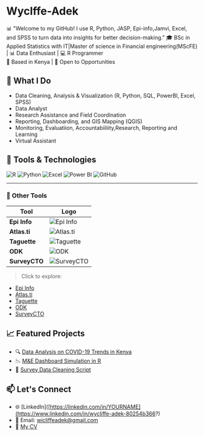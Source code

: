 # Wyclffe-Adek
📊 "Welcome to my GitHub! I use R, Python, JASP, Epi-info,Jamvi, Excel, and SPSS to turn data into insights for better decision-making."
🎓 BSc in Applied Statistics with IT|Master of science in Financial engineering(MScFE) | 📊 Data Enthusiast | 💻 R Programmer  
📍 Based in Kenya | 💼 Open to Opportunities  

## 🚀 What I Do
- Data Cleaning, Analysis & Visualization (R, Python, SQL, PowerBI, Excel, SPSS)
- Data Analyst                 
- Research Assistance and Field Coordination
- Reporting, Dashboarding, and GIS Mapping (QGIS)
- Monitoring, Evaluatiion, Accountabiiliity,Research, Reporting and Learning
- Virtual Assistant 

## 🧰 Tools & Technologies

<!-- Programming & Analysis Badges -->
![R](https://img.shields.io/badge/R-276DC3?style=for-the-badge&logo=r&logoColor=white)
![Python](https://img.shields.io/badge/Python-3776AB?style=for-the-badge&logo=python&logoColor=white)
![Excel](https://img.shields.io/badge/Excel-217346?style=for-the-badge&logo=microsoft-excel&logoColor=white)
![Power BI](https://img.shields.io/badge/Power%20BI-F2C811?style=for-the-badge&logo=powerbi&logoColor=black)
![GitHub](https://img.shields.io/badge/GitHub-181717?style=for-the-badge&logo=github&logoColor=white)

---

### 🧪 Other Tools

| Tool      | Logo |
|-----------|------|
| **Epi Info** | ![Epi Info](https://www.cdc.gov/epiinfo/images/epi-logo.png) |
| **Atlas.ti** | ![Atlas.ti](https://atlasti.com/wp-content/uploads/2023/02/logo-atlasti-2023.svg) |
| **Taguette** | ![Taguette](https://avatars.githubusercontent.com/u/38758642?s=200&v=4) |
| **ODK** | ![ODK](https://getodk.org/assets/img/odk-logo.png) |
| **SurveyCTO** | ![SurveyCTO](https://www.surveycto.com/wp-content/uploads/2021/06/SurveyCTO-Logo-2021-500px.png) |

> Click to explore:  
- [Epi Info](https://www.cdc.gov/epiinfo/)  
- [Atlas.ti](https://atlasti.com/)  
- [Taguette](https://www.taguette.org/)  
- [ODK](https://getodk.org/)  
- [SurveyCTO](https://www.surveycto.com/)

## 📈 Featured Projects
- 🔍 [Data Analysis on COVID-19 Trends in Kenya](https://github.com/YOUR_USERNAME/COVID-Kenya-Analysis)
- 📉 [M&E Dashboard Simulation in R](https://github.com/YOUR_USERNAME/ME-Dashboard-R)
- 🧪 [Survey Data Cleaning Script](https://github.com/YOUR_USERNAME/survey-data-cleaning)

## 📫 Let's Connect
- 🌐 [LinkedIn]([https://linkedin.com/in/YOURNAME](https://www.linkedin.com/in/wycliffe-adek-80254b366?)
- 📧 Email: wicliffeadek@gmail.com
- 📝 [My CV](https://your-cv-link)


